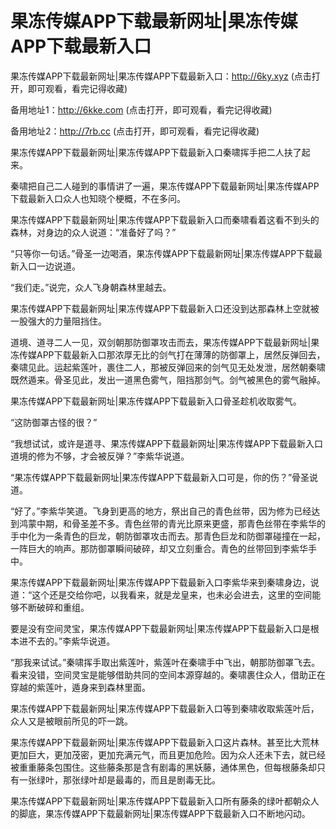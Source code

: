 # 果冻传媒APP下载最新网址|果冻传媒APP下载最新入口



果冻传媒APP下载最新网址|果冻传媒APP下载最新入口：http://6ky.xyz (点击打开，即可观看，看完记得收藏)

备用地址1：http://6kke.com (点击打开，即可观看，看完记得收藏)

备用地址2：http://7rb.cc (点击打开，即可观看，看完记得收藏)



果冻传媒APP下载最新网址|果冻传媒APP下载最新入口秦啸挥手把二人扶了起来。

秦啸把自己二人碰到的事情讲了一遍，果冻传媒APP下载最新网址|果冻传媒APP下载最新入口众人也知晓个梗概，不在多问。

果冻传媒APP下载最新网址|果冻传媒APP下载最新入口而秦啸看着这看不到头的森林，对身边的众人说道：“准备好了吗？”

“只等你一句话。”骨圣一边喝酒，果冻传媒APP下载最新网址|果冻传媒APP下载最新入口一边说道。

“我们走。”说完，众人飞身朝森林里越去。

果冻传媒APP下载最新网址|果冻传媒APP下载最新入口还没到达那森林上空就被一股强大的力量阻挡住。

道境、道寻二人一见，双剑朝那防御罩攻击而去，果冻传媒APP下载最新网址|果冻传媒APP下载最新入口那浓厚无比的剑气打在薄薄的防御罩上，居然反弹回去，秦啸见此。运起紫莲叶，裹住二人，那被反弹回来的剑气见无处发泄，居然朝秦啸既然遁来。骨圣见此，发出一道黑色雾气，阻挡那剑气。剑气被黑色的雾气融掉。

果冻传媒APP下载最新网址|果冻传媒APP下载最新入口骨圣趁机收取雾气。

“这防御罩古怪的很？”

“我想试试，或许是道寻、果冻传媒APP下载最新网址|果冻传媒APP下载最新入口道境的修为不够，才会被反弹？”李紫华说道。

“果冻传媒APP下载最新网址|果冻传媒APP下载最新入口可是，你的伤？”骨圣说道。

“好了。”李紫华笑道。飞身到更高的地方，祭出自己的青色丝带，因为修为已经达到鸿蒙中期，和骨圣差不多。青色丝带的青光比原来更盛，那青色丝带在李紫华的手中化为一条青色的巨龙，朝防御罩攻击而去。那青色巨龙和防御罩碰撞在一起，一阵巨大的响声。那防御罩瞬间破碎，却又立刻重合。青色的丝带回到李紫华手中。

果冻传媒APP下载最新网址|果冻传媒APP下载最新入口李紫华来到秦啸身边，说道：“这个还是交给你吧，以我看来，就是龙皇来，也未必会进去，这里的空间能够不断破碎和重组。

要是没有空间灵宝，果冻传媒APP下载最新网址|果冻传媒APP下载最新入口是根本进不去的。”李紫华说道。

“那我来试试。”秦啸挥手取出紫莲叶，紫莲叶在秦啸手中飞出，朝那防御罩飞去。看来没错，空间灵宝是能够借助共同的空间本源穿越的。秦啸裹住众人，借助正在穿越的紫莲叶，遁身来到森林里面。

果冻传媒APP下载最新网址|果冻传媒APP下载最新入口等到秦啸收取紫莲叶后，众人又是被眼前所见的吓一跳。

果冻传媒APP下载最新网址|果冻传媒APP下载最新入口这片森林。甚至比大荒林更加巨大，更加茂密，更加充满元气，而且更加危险。因为众人还未下去，就已经被重重藤条包围住。这些藤条那是含有剧毒的黑妖藤，通体黑色，但每根藤条却只有一张绿叶，那张绿叶却是最毒的，而且是剧毒无比。

果冻传媒APP下载最新网址|果冻传媒APP下载最新入口所有藤条的绿叶都朝众人的脚底，果冻传媒APP下载最新网址|果冻传媒APP下载最新入口不断地闪动。
